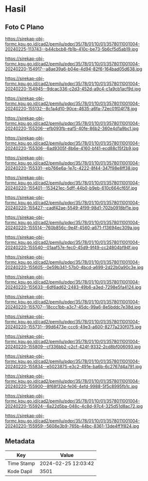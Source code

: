 # Hasil

## Foto C Plano

https://sirekap-obj-formc.kpu.go.id/cad2/pemilu/pdpr/35/78/01/10/01/3578011001004-20240225-113743--b44cbcb8-fb1b-410c-be73-5b6cf5d5ab19.jpg

https://sirekap-obj-formc.kpu.go.id/cad2/pemilu/pdpr/35/78/01/10/01/3578011001004-20240220-154917--a8ae39a6-b04e-4d94-82f6-164bad05d638.jpg

https://sirekap-obj-formc.kpu.go.id/cad2/pemilu/pdpr/35/78/01/10/01/3578011001004-20240220-154945--9dcac336-c2d3-452d-a9c4-c1a9cb1acf9d.jpg

https://sirekap-obj-formc.kpu.go.id/cad2/pemilu/pdpr/35/78/01/10/01/3578011001004-20240220-155132--8c1a4d10-90ce-4635-a6fa-72ec01f04f78.jpg

https://sirekap-obj-formc.kpu.go.id/cad2/pemilu/pdpr/35/78/01/10/01/3578011001004-20240220-155206--efb093fb-eaf5-40fe-86b2-360e4d1a9bc1.jpg

https://sirekap-obj-formc.kpu.go.id/cad2/pemilu/pdpr/35/78/01/10/01/3578011001004-20240220-155306--6ad9305f-8b6e-4160-bf41-ecd88c15f2b9.jpg

https://sirekap-obj-formc.kpu.go.id/cad2/pemilu/pdpr/35/78/01/10/01/3578011001004-20240220-155331--eb766e6a-1e7c-4222-8f44-347f98e8ff38.jpg

https://sirekap-obj-formc.kpu.go.id/cad2/pemilu/pdpr/35/78/01/10/01/3578011001004-20240220-155401--153421ec-5dff-44b0-b9eb-610c664cf65f.jpg

https://sirekap-obj-formc.kpu.go.id/cad2/pemilu/pdpr/35/78/01/10/01/3578011001004-20240220-155427--cadf42ae-5549-4f99-98d1-702b0918bf1e.jpg

https://sirekap-obj-formc.kpu.go.id/cad2/pemilu/pdpr/35/78/01/10/01/3578011001004-20240220-155514--760b856c-9e4f-4560-a671-f13694ec309a.jpg

https://sirekap-obj-formc.kpu.go.id/cad2/pemilu/pdpr/35/78/01/10/01/3578011001004-20240220-155540--01aaf57e-fec0-45d9-9f49-cc24804bf94f.jpg

https://sirekap-obj-formc.kpu.go.id/cad2/pemilu/pdpr/35/78/01/10/01/3578011001004-20240220-155605--0e59b341-57b0-4bcd-a699-2d22b0a90c3e.jpg

https://sirekap-obj-formc.kpu.go.id/cad2/pemilu/pdpr/35/78/01/10/01/3578011001004-20240220-155633--6df6ad62-2483-49b6-a3ed-7298e5fa4124.jpg

https://sirekap-obj-formc.kpu.go.id/cad2/pemilu/pdpr/35/78/01/10/01/3578011001004-20240220-155707--18ccc1bb-a3c7-45dc-99a6-8e5bddc7e38d.jpg

https://sirekap-obj-formc.kpu.go.id/cad2/pemilu/pdpr/35/78/01/10/01/3578011001004-20240220-155731--99d6473e-ccc6-49e3-a600-8277a230f075.jpg

https://sirekap-obj-formc.kpu.go.id/cad2/pemilu/pdpr/35/78/01/10/01/3578011001004-20240220-155809--cf336bb2-c2cf-424f-9332-2cd8bf006093.jpg

https://sirekap-obj-formc.kpu.go.id/cad2/pemilu/pdpr/35/78/01/10/01/3578011001004-20240220-155834--e5023875-e3c2-491e-ba6b-6c2767d4a791.jpg

https://sirekap-obj-formc.kpu.go.id/cad2/pemilu/pdpr/35/78/01/10/01/3578011001004-20240220-155900--8f68f32d-fe06-4efd-9988-5f5c8995fb1c.jpg

https://sirekap-obj-formc.kpu.go.id/cad2/pemilu/pdpr/35/78/01/10/01/3578011001004-20240220-155924--6a22d5ba-048c-4c8d-97c4-325d51d8ac72.jpg

https://sirekap-obj-formc.kpu.go.id/cad2/pemilu/pdpr/35/78/01/10/01/3578011001004-20240220-155959--5608e3b9-765b-44bc-8361-13de4ff1f824.jpg


## Metadata

| Key        | Value               |
| ---------- | ------------------- |
| Time Stamp | 2024-02-25 12:03:42 |
| Kode Dapil | 3501                |




